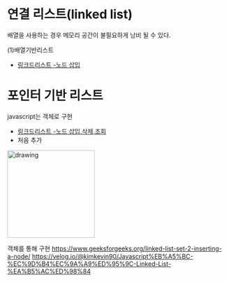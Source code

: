 # 연결 리스트(linked list)
배열을 사용하는 경우 메모리 공간이 불필요하게 낭비 될 수 있다.

(1)배열기반리스트
- [링크드리스트 -노드 삽입](https://replit.com/@gwiyeomgo/js-datastruct#addArray.js)


# 포인터 기반 리스트

javascript는 객체로 구현
- [링크드리스트 -노드 삽입,삭제,조회](https://replit.com/@gwiyeomgo/js-datastruct#linkedListEx.js)
- 처음 추가
<img src="https://user-images.githubusercontent.com/77624394/160768249-9acb7918-6673-49fc-9bb6-1e5a2feb2a9e.jpg" alt="drawing" width="200"/>




 객체를 통해 구현
 https://www.geeksforgeeks.org/linked-list-set-2-inserting-a-node/
 https://velog.io/@kimkevin90/Javascript%EB%A5%BC-%EC%9D%B4%EC%9A%A9%ED%95%9C-Linked-List-%EA%B5%AC%ED%98%84
